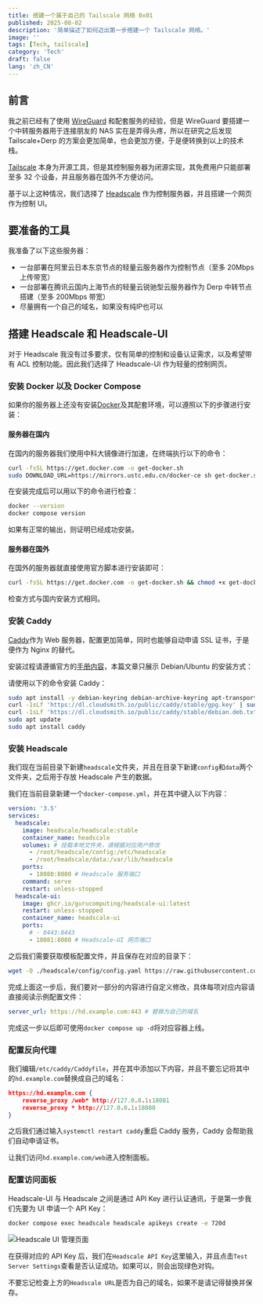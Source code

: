 ```yaml
---
title: 搭建一个属于自己的 Tailscale 网络 0x01
published: 2025-08-02
description: '简单描述了如何迈出第一步搭建一个 Tailscale 网络。'
image: ''
tags: [Tech, tailscale]
category: 'Tech'
draft: false 
lang: 'zh_CN'
---
```


## 前言

我之前已经有了使用 [WireGuard](https://www.wireguard.com/) 和配套服务的经验，但是 WireGuard 要搭建一个中转服务器用于连接朋友的 NAS 实在是弄得头疼，所以在研究之后发现 Tailscale+Derp 的方案会更加简单，也会更加方便，于是便转换到以上的技术栈。

[Tailscale](https://tailscale.com/) 本身为开源工具，但是其控制服务器为闭源实现，其免费用户只能部署至多 32 个设备，并且服务器在国外不方便访问。

基于以上这种情况，我们选择了 [Headscale](https://headscale.net/stable/) 作为控制服务器，并且搭建一个网页作为控制 UI。

## 要准备的工具

我准备了以下这些服务器：

- 一台部署在阿里云日本东京节点的轻量云服务器作为控制节点（至多 20Mbps 上传带宽）
- 一台部署在腾讯云国内上海节点的轻量云锐驰型云服务器作为 Derp 中转节点搭建（至多 200Mbps 带宽）
- 尽量拥有一个自己的域名，如果没有纯IP也可以

## 搭建 Headscale 和 Headscale-UI

对于 Headscale 我没有过多要求，仅有简单的控制和设备认证需求，以及希望带有 ACL 控制功能。因此我们选择了 Headscale-UI 作为轻量的控制网页。

### 安装 Docker 以及 Docker Compose

如果你的服务器上还没有安装[Docker](https://www.docker.com/)及其配套环境，可以遵照以下的步骤进行安装：

#### 服务器在国内

在国内的服务器我们使用中科大镜像进行加速，在终端执行以下的命令：

```bash
curl -fsSL https://get.docker.com -o get-docker.sh
sudo DOWNLOAD_URL=https://mirrors.ustc.edu.cn/docker-ce sh get-docker.sh
```

在安装完成后可以用以下的命令进行检查：

```bash
docker --version
docker compose version
```

如果有正常的输出，则证明已经成功安装。

#### 服务器在国外

在国外的服务器就直接使用官方脚本进行安装即可：

```bash
curl -fsSL https://get.docker.com -o get-docker.sh && chmod +x get-docker.sh && ./get-docker.sh
```

检查方式与国内安装方式相同。

### 安装 Caddy

[Caddy](https://caddyserver.com/)作为 Web 服务器，配置更加简单，同时也能够自动申请 SSL 证书，于是便作为 Nginx 的替代。

安装过程请遵循官方的[手册内容](https://caddyserver.com/docs/install)，本篇文章只展示 Debian/Ubuntu 的安装方式：

请使用以下的命令安装 Caddy：

```bash
sudo apt install -y debian-keyring debian-archive-keyring apt-transport-https curl
curl -1sLf 'https://dl.cloudsmith.io/public/caddy/stable/gpg.key' | sudo gpg --dearmor -o /usr/share/keyrings/caddy-stable-archive-keyring.gpg
curl -1sLf 'https://dl.cloudsmith.io/public/caddy/stable/debian.deb.txt' | sudo tee /etc/apt/sources.list.d/caddy-stable.list
sudo apt update
sudo apt install caddy
```

### 安装 Headscale

我们现在当前目录下新建`headscale`文件夹，并且在目录下新建`config`和`data`两个文件夹，之后用于存放 Headscale 产生的数据。

我们在当前目录新建一个`docker-compose.yml`，并在其中键入以下内容：

```yaml
version: '3.5'
services:
  headscale:
    image: headscale/headscale:stable
    container_name: headscale
    volumes: # 挂载本地文件夹，请根据对应用户修改
      - /root/headscale/config:/etc/headscale
      - /root/headscale/data:/var/lib/headscale
    ports:
      - 18080:8080 # Headscale 服务端口
    command: serve
    restart: unless-stopped
  headscale-ui:
    image: ghcr.io/gurucomputing/headscale-ui:latest
    restart: unless-stopped
    container_name: headscale-ui
    ports:
      # - 8443:8443
      - 18081:8080 # Headscale-UI 网页端口
```

之后我们需要获取模板配置文件，并且保存在对应的目录下：

```bash
wget -O ./headscale/config/config.yaml https://raw.githubusercontent.com/juanfont/headscale/refs/heads/main/config-example.yaml
```

完成上面这一步后，我们要对一部分的内容进行自定义修改，具体每项对应内容请直接阅读示例配置文件：

```yaml
server_url: https://hd.example.com:443 # 替换为自己的域名
```

完成这一步以后即可使用`docker compose up -d`将对应容器上线。

### 配置反向代理

我们编辑`/etc/caddy/Caddyfile`，并在其中添加以下内容，并且不要忘记将其中的`hd.example.com`替换成自己的域名：

```json
https://hd.example.com {
	reverse_proxy /web* http://127.0.0.1:18081
	reverse_proxy * http://127.0.0.1:18080
}
```

之后我们通过输入`systemctl restart caddy`重启 Caddy 服务，Caddy 会帮助我们自动申请证书。

让我们访问`hd.example.com/web`进入控制面板。

### 配置访问面板

Headscale-UI 与 Headscale 之间是通过 API Key 进行认证通讯，于是第一步我们先要为 UI 申请一个 API Key：

```bash
docker compose exec headscale headscale apikeys create -e 720d
```

![Headscale UI 管理页面](https://img.goldbro.top/article_tailscale_builder_1.png)

在获得对应的 API Key 后，我们在`Headscale API Key`这里输入，并且点击`Test Server Settings`查看是否认证成功。如果可以，则会出现绿色对钩。

不要忘记检查上方的`Headscale URL`是否为自己的域名，如果不是请记得替换并保存。